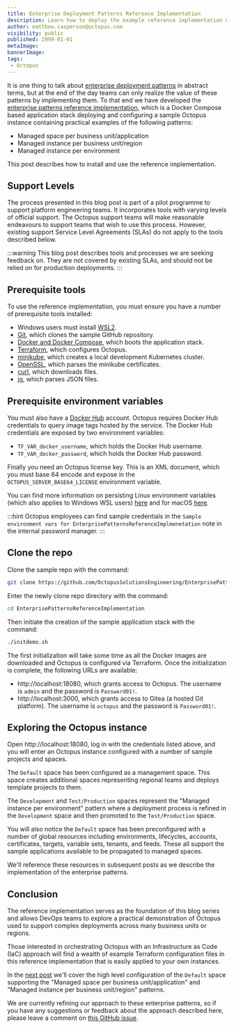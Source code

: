```yaml
---
title: Enterprise Deployment Patterns Reference Implementation
description: Learn how to deploy the example reference implementation demonstrating the enterprise patterns
author: matthew.casperson@octopus.com
visibility: public
published: 2999-01-01
metaImage: 
bannerImage: 
tags:
 - Octopus
---
```


It is one thing to talk about [enterprise deployment patterns](/blog/2023-06/enterprise-patterns/index.md) in abstract terms, but at the end of the day teams can only realize the value of these patterns by implementing them. To that end we have developed the [enterprise patterns reference implementation](https://github.com/OctopusSolutionsEngineering/EnterprisePatternsReferenceImplementation), which is a Docker Compose based application stack deploying and configuring a sample Octopus instance containing practical examples of the following patterns:

* Managed space per business unit/application
* Managed instance per business unit/region
* Managed instance per environment

This post describes how to install and use the reference implementation.

## Support Levels

The process presented in this blog post is part of a pilot programme to support platform engineering teams. It incorporates tools with varying levels of official support. The Octopus support teams will make reasonable endeavours to support teams that wish to use this process. However, existing support Service Level Agreements (SLAs) do not apply to the tools described below.

:::warning
This blog post describes tools and processes we are seeking feedback on. They are not covered by existing SLAs, and should not be relied on for production deployments.
:::

## Prerequisite tools

To use the reference implementation, you must ensure you have a number of prerequisite tools installed:

* Windows users must install [WSL2](https://learn.microsoft.com/en-us/windows/wsl/install).
* [Git](https://git-scm.com/downloads), which clones the sample GitHub repository.
* [Docker and Docker Compose](https://docs.docker.com/get-docker/), which boots the application stack.
* [Terraform](https://developer.hashicorp.com/terraform/downloads), which configures Octopus.
* [minikube](https://minikube.sigs.k8s.io/docs/start/), which creates a local development Kubernetes cluster.
* [OpenSSL](https://www.openssl.org/), which parses the minikube certificates.
* [curl](https://curl.se/), which downloads files.
* [jq](https://stedolan.github.io/jq/), which parses JSON files.

## Prerequisite environment variables

You must also have a [Docker Hub](https://hub.docker.com/) account. Octopus requires Docker Hub credentials to query image tags hosted by the service. The Docker Hub credentials are exposed by two environment variables:

* `TF_VAR_docker_username`, which holds the Docker Hub username.
* `TF_VAR_docker_password`, which holds the Docker Hub password.

Finally you need an Octopus license key. This is an XML document, which you must base 64 encode and expose in the `OCTOPUS_SERVER_BASE64_LICENSE` environment variable.

You can find more information on persisting Linux environment variables (which also applies to Windows WSL users) [here](https://help.ubuntu.com/community/EnvironmentVariables#Persistent_environment_variables) and for macOS [here](https://apple.stackexchange.com/questions/356441/how-to-add-permanent-environment-variable-in-zsh).

:::hint
Octopus employees can find sample credentials in the `Sample environment vars for EnterprisePatternsReferenceImplmenetation` note in the internal password manager.
:::

## Clone the repo

Clone the sample repo with the command:

```bash
git clone https://github.com/OctopusSolutionsEngineering/EnterprisePatternsReferenceImplementation.git
```

Enter the newly clone repo directory with the command:

```bash
cd EnterprisePatternsReferenceImplementation
```

Then initiate the creation of the sample application stack with the command:

```bash
./initdemo.sh 
```

The first initialization will take some time as all the Docker images are downloaded and Octopus is configured via Terraform. Once the initialization is complete, the following URLs are available:

* http://localhost:18080, which grants access to Octopus. The username is `admin` and the password is `Password01!`.
* http://localhost:3000, which grants access to Gitea (a hosted Git platform). The username is `octopus` and the password is `Password01!`.

## Exploring the Octopus instance

Open http://localhost:18080, log in with the credentials listed above, and you will enter an Octopus instance configured with a number of sample projects and spaces.

The `Default` space has been configured as a management space. This space creates additional spaces representing regional teams and deploys template projects to them.

The `Development` and `Test/Production` spaces represent the "Managed instance per environment" pattern where a deployment process is refined in the `Development` space and then promoted to the `Test/Production` space.

You will also notice the `Default` space has been preconfigured with a number of global resources including environments, lifecycles, accounts, certificates, targets, variable sets, tenants, and feeds. These all support the sample applications available to be propagated to managed spaces.

We'll reference these resources in subsequent posts as we describe the implementation of the enterprise patterns.

## Conclusion

The reference implementation serves as the foundation of this blog series and allows DevOps teams to explore a practical demonstration of Octopus used to support complex deployments across many business units or regions.

Those interested in orchestrating Octopus with an Infrastructure as Code (IaC) approach will find a wealth of example Terraform configuration files in this reference implementation that is easily applied to your own instances.

In the [next post](/blog/2023-06/managed-space-pattern/index.md) we'll cover the high level configuration of the `Default` space supporting the "Managed space per business unit/application" and "Managed instance per business unit/region" patterns.

We are currently refining our approach to these enterprise patterns, so if you have any suggestions or feedback about the approach described here, please leave a comment on [this GitHub issue](https://github.com/OctopusSolutionsEngineering/EnterprisePatternsReferenceImplementation/issues/1).